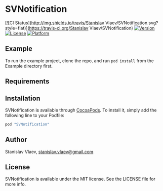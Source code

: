 # SVNotification

[![CI Status](http://img.shields.io/travis/Stanislav Vlaev/SVNotification.svg?style=flat)](https://travis-ci.org/Stanislav Vlaev/SVNotification)
[![Version](https://img.shields.io/cocoapods/v/SVNotification.svg?style=flat)](http://cocoapods.org/pods/SVNotification)
[![License](https://img.shields.io/cocoapods/l/SVNotification.svg?style=flat)](http://cocoapods.org/pods/SVNotification)
[![Platform](https://img.shields.io/cocoapods/p/SVNotification.svg?style=flat)](http://cocoapods.org/pods/SVNotification)

## Example

To run the example project, clone the repo, and run `pod install` from the Example directory first.

## Requirements

## Installation

SVNotification is available through [CocoaPods](http://cocoapods.org). To install
it, simply add the following line to your Podfile:

```ruby
pod "SVNotification"
```

## Author

Stanislav Vlaev, stanislav.vlaev@gmail.com

## License

SVNotification is available under the MIT license. See the LICENSE file for more info.
